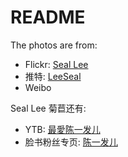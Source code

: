 # README

The photos are from: 

* Flickr: [Seal Lee](https://www.flickr.com/photos/127022541@N02/)
* 推特: [LeeSeal](https://twitter.com/LeeSeal)
* Weibo

Seal Lee 菊苣还有: 

* YTB: [最愛陈一发儿](https://www.youtube.com/chenyifaer)
* 脸书粉丝专页: [陈一发儿](https://www.facebook.com/chenyifaer/)